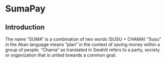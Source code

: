 # SumaPay
## Introduction
The name “SUMA” is a combination of two words (SUSU + CHAMA)
“Susu” in the Akan language means “plan” in the context of saving money within a group of people. 
“Chama” as translated in Swahili refers to a party, society or organization that is united towards a common goal.
